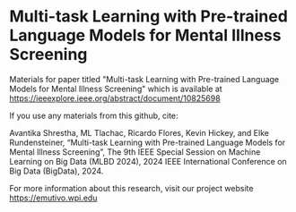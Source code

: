# Multi-task Learning with Pre-trained Language Models for Mental Illness Screening 
Materials for paper titled "Multi-task Learning with Pre-trained Language Models for Mental Illness Screening" which is available at https://ieeexplore.ieee.org/abstract/document/10825698

If you use any materials from this github, cite:

Avantika Shrestha, ML Tlachac, Ricardo Flores, Kevin Hickey, and Elke Rundensteiner, “Multi-task Learning with Pre-trained Language Models for Mental Illness Screening”, The 9th IEEE Special Session on Machine Learning on Big Data (MLBD 2024), 2024 IEEE International Conference on Big Data (BigData), 2024.

For more information about this research, visit our project website https://emutivo.wpi.edu
